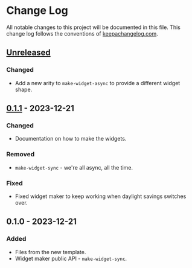 # Change Log
All notable changes to this project will be documented in this file. This change log follows the conventions of [keepachangelog.com](http://keepachangelog.com/).

## [Unreleased]
### Changed
- Add a new arity to `make-widget-async` to provide a different widget shape.

## [0.1.1] - 2023-12-21
### Changed
- Documentation on how to make the widgets.

### Removed
- `make-widget-sync` - we're all async, all the time.

### Fixed
- Fixed widget maker to keep working when daylight savings switches over.

## 0.1.0 - 2023-12-21
### Added
- Files from the new template.
- Widget maker public API - `make-widget-sync`.

[Unreleased]: https://sourcehost.site/your-name/aoc2023/compare/0.1.1...HEAD
[0.1.1]: https://sourcehost.site/your-name/aoc2023/compare/0.1.0...0.1.1
